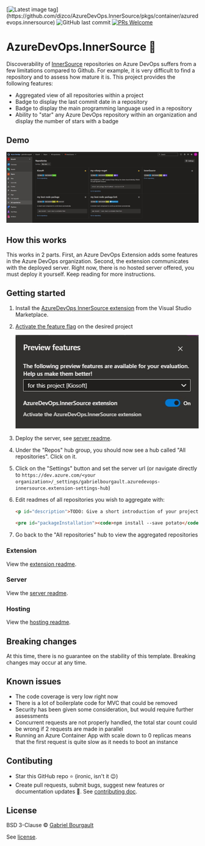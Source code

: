 [![Latest image tag](https://ghcr-badge.egpl.dev/dizco/azuredevops.innersource/latest_tag?trim=major&label=latest%20image&ignore=pr-*)](https://github.com/dizco/AzureDevOps.InnerSource/pkgs/container/azuredevops.innersource) ![GitHub last commit](https://img.shields.io/github/last-commit/dizco/AzureDevOps.InnerSource) [![PRs Welcome](https://img.shields.io/badge/PRs-welcome-brightgreen.svg?style=flat-square)](https://makeapullrequest.com)

# AzureDevOps.InnerSource :star2:

Discoverability of [InnerSource](https://innersourcecommons.org/) repositories on Azure DevOps suffers from a few limitations compared to Github. For example, it is very difficult to find a repository and to assess how mature it is. This project provides the following features:
- Aggregated view of all repositories within a project
- Badge to display the last commit date in a repository
- Badge to display the main programming language used in a repository
- Ability to "star" any Azure DevOps repository within an organization and display the number of stars with a badge

## Demo
![Demo screenshot](./docs/demo.jpg)

## How this works
This works in 2 parts. First, an Azure DevOps Extension adds some features in the Azure DevOps organization. Second, the extension communicates with the deployed server. Right now, there is no hosted server offered, you must deploy it yourself. Keep reading for more instructions.

## Getting started
1. Install the [AzureDevOps InnerSource extension](https://marketplace.visualstudio.com/items?itemName=gabrielbourgault.azuredevops-innersource) from the Visual Studio Marketplace.
1. [Activate the feature flag](https://learn.microsoft.com/en-us/azure/devops/project/navigation/preview-features?view=azure-devops#enable-features-at-the-organization-level) on the desired project

   ![feature flag](./docs/feature-flag.jpg)

1. Deploy the server, see [server readme](./server/README.md).
1. Under the "Repos" hub group, you should now see a hub called "All repositories". Click on it.
1. Click on the "Settings" button and set the server url (or navigate directly to `https://dev.azure.com/<your organization>/_settings/gabrielbourgault.azuredevops-innersource.extension-settings-hub`)
1. Edit readmes of all repositories you wish to aggregate with:
   ```html
   <p id="description">TODO: Give a short introduction of your project. Let this section explain the objectives or the motivation behind this project.</p>
   ```
   ```html
   <pre id="packageInstallation"><code>npm install --save potato</code></pre>
   ```
1. Go back to the "All repositories" hub to view the aggregated repositories

### Extension

View the [extension readme](./extension/README.md).

### Server

View the [server readme](./server/README.md).

### Hosting

View the [hosting readme](./hosting/README.md).

## Breaking changes
At this time, there is no guarantee on the stability of this template. Breaking changes may occur at any time.

## Known issues
- The code coverage is very low right now
- There is a lot of boilerplate code for MVC that could be removed
- Security has been given some consideration, but would require further assessments
- Concurrent requests are not properly handled, the total star count could be wrong if 2 requests are made in parallel
- Running an Azure Container App with scale down to 0 replicas means that the first request is quite slow as it needs to boot an instance

## Contibuting
- Star this GitHub repo :star: (ironic, isn't it :wink:)
- Create pull requests, submit bugs, suggest new features or documentation updates :wrench:. See [contributing doc](CONTRIBUTING.md).

## License

BSD 3-Clause © [Gabriel Bourgault](https://github.com/dizco)

See [license](LICENSE).